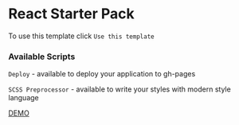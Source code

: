 # React Starter Pack

To use this template click `Use this template`

### Available Scripts

`Deploy` - available to deploy your application to gh-pages

`SCSS Preprocessor` - available to write your styles with modern style language


[DEMO](https://bcmp4p1.github.io/TestInnovate/)
